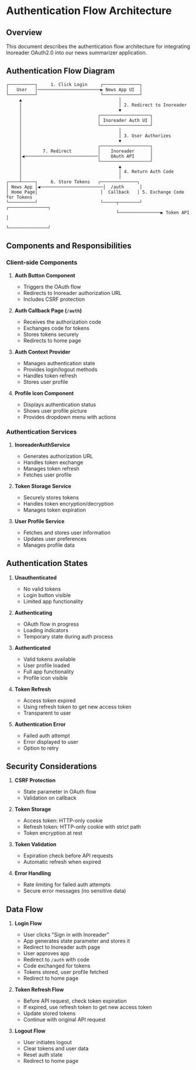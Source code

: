 # Authentication Flow Architecture

## Overview
This document describes the authentication flow architecture for integrating Inoreader OAuth2.0 into our news summarizer application.

## Authentication Flow Diagram

```
┌──────────┐     1. Click Login     ┌──────────────┐
│   User   │────────────────────────▶ News App UI  │
└──────────┘                        └──────────────┘
     ▲                                     │
     │                                     │ 2. Redirect to Inoreader
     │                                     ▼
     │                             ┌───────────────────┐
     │                             │ Inoreader Auth UI │
     │                             └───────────────────┘
     │                                     │
     │                                     │ 3. User Authorizes
     │                                     ▼
     │                             ┌───────────────────┐
     │        7. Redirect          │    Inoreader      │
     │◀────────────────────────────│    OAuth API      │
     │                             └───────────────────┘
     │                                     ▲
     │                                     │ 4. Return Auth Code
     │                                     │
┌────┴─────┐     6. Store Tokens   ┌──────────────┐
│ News App │◀────────────────────────│  /auth      │
│ Home Page│                        │  Callback   │ 5. Exchange Code for Tokens
└──────────┘                        └─────┬────────┘      ┌───────────────┐
                                          └────────────────▶ Token API     │
                                                           └───────────────┘
```

## Components and Responsibilities

### Client-side Components

1. **Auth Button Component**
   - Triggers the OAuth flow
   - Redirects to Inoreader authorization URL
   - Includes CSRF protection

2. **Auth Callback Page (`/auth`)**
   - Receives the authorization code
   - Exchanges code for tokens
   - Stores tokens securely
   - Redirects to home page

3. **Auth Context Provider**
   - Manages authentication state
   - Provides login/logout methods
   - Handles token refresh
   - Stores user profile

4. **Profile Icon Component**
   - Displays authentication status
   - Shows user profile picture
   - Provides dropdown menu with actions

### Authentication Services

1. **InoreaderAuthService**
   - Generates authorization URL
   - Handles token exchange
   - Manages token refresh
   - Fetches user profile

2. **Token Storage Service**
   - Securely stores tokens
   - Handles token encryption/decryption
   - Manages token expiration

3. **User Profile Service**
   - Fetches and stores user information
   - Updates user preferences
   - Manages profile data

## Authentication States

1. **Unauthenticated**
   - No valid tokens
   - Login button visible
   - Limited app functionality

2. **Authenticating**
   - OAuth flow in progress
   - Loading indicators
   - Temporary state during auth process

3. **Authenticated**
   - Valid tokens available
   - User profile loaded
   - Full app functionality
   - Profile icon visible

4. **Token Refresh**
   - Access token expired
   - Using refresh token to get new access token
   - Transparent to user

5. **Authentication Error**
   - Failed auth attempt
   - Error displayed to user
   - Option to retry

## Security Considerations

1. **CSRF Protection**
   - State parameter in OAuth flow
   - Validation on callback

2. **Token Storage**
   - Access token: HTTP-only cookie
   - Refresh token: HTTP-only cookie with strict path
   - Token encryption at rest

3. **Token Validation**
   - Expiration check before API requests
   - Automatic refresh when expired

4. **Error Handling**
   - Rate limiting for failed auth attempts
   - Secure error messages (no sensitive data)

## Data Flow

1. **Login Flow**
   - User clicks "Sign in with Inoreader"
   - App generates state parameter and stores it
   - Redirect to Inoreader auth page
   - User approves app
   - Redirect to `/auth` with code
   - Code exchanged for tokens
   - Tokens stored, user profile fetched
   - Redirect to home page

2. **Token Refresh Flow**
   - Before API request, check token expiration
   - If expired, use refresh token to get new access token
   - Update stored tokens
   - Continue with original API request

3. **Logout Flow**
   - User initiates logout
   - Clear tokens and user data
   - Reset auth state
   - Redirect to home page 